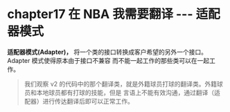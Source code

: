 # chapter17 在 NBA 我需要翻译 --- 适配器模式

**适配器模式(Adapter)，** 将一个类的接口转换成客户希望的另外一个接口。Adapter 模式使得原本由于接口不兼容
而不能一起工作的那些类可以在一起工作。

> 我们观察 v2 的代码中的那个翻译类，就是外籍球员打球的翻译类。外籍球员和本地球员都有打球的技能，但是
> 言语上不能有效沟通，通过翻译（适配器）进行传达翻译后即可以正常工作。


